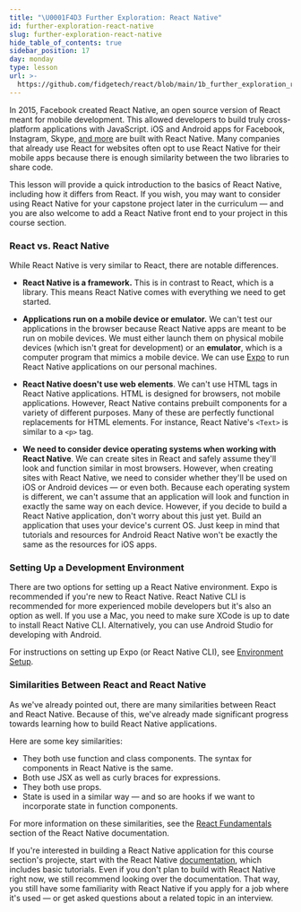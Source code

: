```yaml
---
title: "\U0001F4D3 Further Exploration: React Native"
id: further-exploration-react-native
slug: further-exploration-react-native
hide_table_of_contents: true
sidebar_position: 17
day: monday
type: lesson
url: >-
  https://github.com/fidgetech/react/blob/main/1b_further_exploration_react_native.md
---
```


In 2015, Facebook created React Native, an open source version of React meant for mobile development. This allowed developers to build truly cross-platform applications with JavaScript. iOS and Android apps for Facebook, Instagram, Skype, [and more](https://facebook.github.io/react-native/showcase.html) are built with React Native. Many companies that already use React for websites often opt to use React Native for their mobile apps because there is enough similarity between the two libraries to share code.

This lesson will provide a quick introduction to the basics of React Native, including how it differs from React. If you wish, you may want to consider using React Native for your capstone project later in the curriculum — and you are also welcome to add a React Native front end to your project in this course section.

### React vs. React Native

While React Native is very similar to React, there are notable differences.

* **React Native is a framework.** This is in contrast to React, which is a library. This means React Native comes with everything we need to get started.

* **Applications run on a mobile device or emulator.** We can't test our applications in the browser because React Native apps are meant to be run on mobile devices. We must either launch them on physical mobile devices (which isn't great for development) or an **emulator**, which is a computer program that mimics a mobile device. We can use [Expo](https://expo.io/) to run React Native applications on our personal machines. 

* **React Native doesn't use web elements**. We can't use HTML tags in React Native applications. HTML is designed for browsers, not mobile applications. However, React Native contains prebuilt components for a variety of different purposes. Many of these are perfectly functional replacements for HTML elements. For instance, React Native's `<Text>` is similar to a `<p>` tag. 

* **We need to consider device operating systems when working with React Native**. We can create sites in React and safely assume they'll look and function similar in most browsers. However, when creating sites with React Native, we need to consider whether they'll be used on iOS or Android devices — or even both. Because each operating system is different, we can't assume that an application will look and function in exactly the same way on each device. However, if you decide to build a React Native application, don't worry about this just yet. Build an application that uses your device's current OS. Just keep in mind that tutorials and resources for Android React Native won't be exactly the same as the resources for iOS apps. 

### Setting Up a Development Environment

There are two options for setting up a React Native environment. Expo is recommended if you're new to React Native. React Native CLI is recommended for more experienced mobile developers but it's also an option as well. If you use a Mac, you need to make sure XCode is up to date to install React Native CLI. Alternatively, you can use Android Studio for developing with Android.

For instructions on setting up Expo (or React Native CLI), see [Environment Setup](https://reactnative.dev/docs/environment-setup).

### Similarities Between React and React Native

As we've already pointed out, there are many similarities between React and React Native. Because of this, we've already made significant progress towards learning how to build React Native applications.

Here are some key similarities:

* They both use function and class components. The syntax for components in React Native is the same.
* Both use JSX as well as curly braces for expressions.
* They both use props.
* State is used in a similar way — and so are hooks if we want to incorporate state in function components.

For more information on these similarities, see the [React Fundamentals](https://reactnative.dev/docs/intro-react) section of the React Native documentation.

If you're interested in building a React Native application for this course section's projecte, start with the React Native [documentation](https://reactnative.dev/docs/getting-started), which includes basic tutorials. Even if you don't plan to build with React Native right now, we still recommend looking over the documentation. That way, you still have some familiarity with React Native if you apply for a job where it's used — or get asked questions about a related topic in an interview.